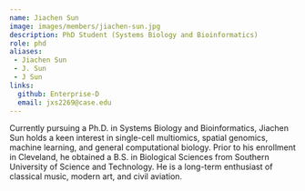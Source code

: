 ```yaml
---
name: Jiachen Sun
image: images/members/jiachen-sun.jpg
description: PhD Student (Systems Biology and Bioinformatics)
role: phd
aliases:
 - Jiachen Sun
 - J. Sun
 - J Sun
links:
  github: Enterprise-D
  email: jxs2269@case.edu
---
```


Currently pursuing a Ph.D. in Systems Biology and Bioinformatics, Jiachen Sun holds a keen interest in single-cell multiomics, spatial genomics, machine learning, and general computational biology. Prior to his enrollment in Cleveland, he obtained a B.S. in Biological Sciences from Southern University of Science and Technology. He is a long-term enthusiast of classical music, modern art, and civil aviation.
